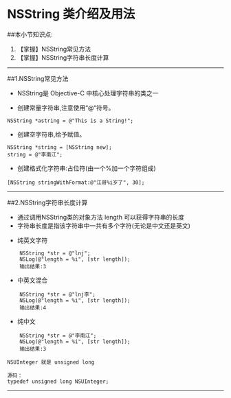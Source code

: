 # NSString 类介绍及用法
##本小节知识点:
1. 【掌握】NSString常见方法
2. 【掌握】NSString字符串长度计算

---


##1.NSString常见方法
- NSString是 Objective-C 中核心处理字符串的类之一

- 创建常量字符串,注意使用“@“符号。

```objc
NSString *astring = @"This is a String!";
```

- 创建空字符串,给予赋值。

```objc
NSString *string = [NSString new];
string = @"李南江";
```

- 创建格式化字符串:占位符(由一个%加一个字符组成)

```objc
[NSString stringWithFormat:@"江哥%i岁了", 30];

```

---

##2.NSString字符串长度计算
- 通过调用NSString类的对象方法 length 可以获得字符串的长度
- 字符串长度是指该字符串中一共有多个字符(无论是中文还是英文)

+ 纯英文字符

```objc
    NSString *str = @"lnj";
    NSLog(@"length = %i", [str length]);
    输出结果:3
```

+ 中英文混合


```objc
    NSString *str = @"lnj李";
    NSLog(@"length = %i", [str length]);
    输出结果:4
```
+ 纯中文

```objc
    NSString *str = @"李南江";
    NSLog(@"length = %i", [str length]);
    输出结果:3
```

```objc
NSUInteger 就是 unsigned long

源码：
typedef unsigned long NSUInteger;
```

---


